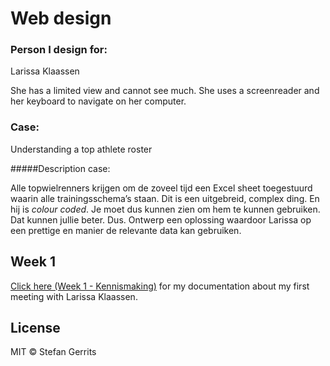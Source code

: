 # Web design

### Person I design for: 
Larissa Klaassen

She has a limited view and cannot see much. She uses a screenreader and her keyboard to navigate on her computer.
### Case: 
Understanding a top athlete roster

#####Description case:

Alle topwielrenners krijgen om de zoveel tijd een Excel sheet toegestuurd waarin alle trainingsschema’s staan. Dit is een uitgebreid, complex ding. En hij is *colour coded*. Je moet dus kunnen zien om hem te kunnen gebruiken. Dat kunnen jullie beter. Dus. Ontwerp een oplossing waardoor Larissa op een prettige en manier de relevante data kan gebruiken.

## Week 1

[Click here (Week 1 - Kennismaking)](https://github.com/StefanGerrits2/web-design-1920/wiki/Week-1---Kennismaking) for my documentation about my first meeting with Larissa Klaassen.

## License

MIT © Stefan Gerrits
